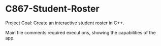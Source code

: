 # C867-Student-Roster
Project Goal: Create an interactive student roster in C++.

Main file comments required executions, showing the capabilities of the app.
